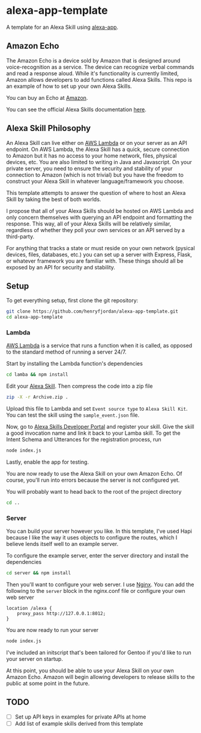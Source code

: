 # alexa-app-template
A template for an Alexa Skill using [alexa-app](http://github.com/matt-kruse/alexa-app).

## Amazon Echo

The Amazon Echo is a device sold by Amazon that is designed around voice-recognition as a service. The device can recognize verbal commands and read a response aloud. While it's functionality is currently limited, Amazon allows developers to add functions called Alexa Skills. This repo is an example of how to set up your own Alexa Skills.

You can buy an Echo at [Amazon](http://www.amazon.com/Amazon-SK705DI-Echo/dp/B00X4WHP5E/).

You can see the official Alexa Skills documentation [here](https://developer.amazon.com/public/solutions/alexa/alexa-skills-kit).

## Alexa Skill Philosophy

An Alexa Skill can live either on [AWS Lambda](https://console.aws.amazon.com/lambda/home) or on your server as an API endpoint. On AWS Lambda, the Alexa Skill has a quick, secure connection to Amazon but it has no access to your home network, files, physical devices, etc. You are also limited to writing in Java and Javascript. On your private server, you need to ensure the security and stability of your connection to Amazon (which is not trivial) but you have the freedom to construct your Alexa Skill in whatever language/framework you choose.

This template attempts to answer the question of where to host an Alexa Skill by taking the best of both worlds.

I propose that all of your Alexa Skills should be hosted on AWS Lambda and only concern themselves with querying an API endpoint and formatting the response. This way, all of your Alexa Skills will be relatively similar, regardless of whether they poll your own services or an API served by a third-party.

For anything that tracks a state or must reside on your own network (pysical devices, files, databases, etc.) you can set up a server with Express, Flask, or whatever framework you are familiar with. These things should all be exposed by an API for security and stability.

## Setup

To get everything setup, first clone the  git repository:
```bash
git clone https://github.com/henryfjordan/alexa-app-template.git
cd alexa-app-template
```

### Lambda

[AWS Lambda](https://console.aws.amazon.com/lambda/home) is a service that runs a function when it is called, as opposed to the standard method of running a server 24/7.

Start by installing the Lambda function's dependencies
```bash
cd lamba && npm install
```

Edit your [Alexa Skill](http://github.com/matt-kruse/alexa-app). Then compress the code into a zip file
```bash
zip -X -r Archive.zip .
```

Upload this file to Lambda and set `Event source type` to `Alexa Skill Kit`. You can test the skill using the `sample_event.json` file.

Now, go to [Alexa Skills Developer Portal](https://developer.amazon.com/edw/home.html#/skills) and register your skill. Give the skill a good invocation name and link it back to your Lamba skill. To get the Intent Schema and Utterances for the registration process, run
```bash
node index.js
```

Lastly, enable the app for testing.

You are now ready to use the Alexa Skill on your own Amazon Echo. Of course, you'll run into errors because the server is not configured yet.

You will probably want to head back to the root of the project directory
```bash
cd ..
```

### Server

You can build your server however you like. In this template, I've used Hapi because I like the way it uses objects to configure the routes, which I believe lends itself well to an example server.

To configure the example server, enter the server directory and install the dependencies
```bash
cd server && npm install
```

Then you'll want to configure your web server. I use [Nginx](http://www.nginx.com). You can add the following to the `server` block in the nginx.conf file or configure your own web server
```nginx
location /alexa {
    proxy_pass http://127.0.0.1:8012;
}
```

You are now ready to run your server
```bash
node index.js
```

I've included an initscript that's been tailored for Gentoo if you'd like to run your server on startup.

At this point, you should be able to use your Alexa Skill on your own Amazon Echo. Amazon will begin allowing developers to release skills to the public at some point in the future.

## TODO

- [ ] Set up API keys in examples for private APIs at home
- [ ] Add list of example skills derived from this template
